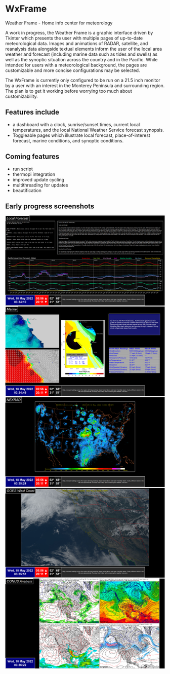 # WxFrame
 Weather Frame - Home info center for meteorology
 
 A work in progress, the Weather Frame is a graphic interface driven by Tkinter which presents the user with multiple pages of up-to-date meteorological data.  Images and animations of RADAR, satellite, and reanalysis data alongside textual elements inform the user of the local area weather and forecast (including marine data such as tides and swells) as well as the synoptic situation across the country and in the Pacific.  While intended for users with a meteorological background, the pages are customizable and more concise configurations may be selected.
 
 The WxFrame is currently only configured to be run on a 21.5 inch monitor by a user with an interest in the Monterey Peninsula and surrounding region.  The plan is to get it working before worrying too much about customizability.
 
## Features include
- a dashboard with a clock, sunrise/sunset times, current local temperatures, and the local National Weather Service forecast synopsis.
- Toggleable pages which illustrate local forecast, place-of-interest forecast, marine conditions, and synoptic conditions.

## Coming features
- run script
- thermopi integration
- improved update cycling
- multithreading for updates
- beautification

## Early progress screenshots

![homepage](img/figures/homepage.png)
![marine](img/figures/marine.png)
![nexrad](img/figures/radar.png)
![goes](img/figures/satellite.png)
![conus](img/figures/conus.png)
